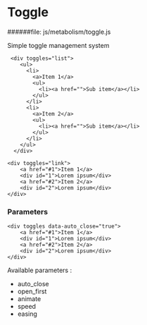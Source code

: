 # Toggle
   
######file: js/metabolism/toggle.js

Simple toggle management system

~~~~
 <div toggles="list">
    <ul>
      <li>
        <a>Item 1</a>
        <ul>
          <li><a href="">Sub item</a></li>
        </ul>
      </li>
      <li>
        <a>Item 2</a>
        <ul>
          <li><a href="">Sub item</a></li>
        </ul>
      </li>
    </ul>
  </div>
~~~~
~~~~
<div toggles="link">
    <a href="#1">Item 1</a>
    <div id="1">Lorem ipsum</div>
    <a href="#2">Item 2</a>
    <div id="2">Lorem ipsum</div>
</div>
~~~~

### Parameters
~~~~
<div toggles data-auto_close="true">
    <a href="#1">Item 1</a>
    <div id="1">Lorem ipsum</div>
    <a href="#2">Item 2</a>
    <div id="2">Lorem ipsum</div>
</div>
~~~~

Available parameters :

- auto_close
- open_first
- animate
- speed
- easing

